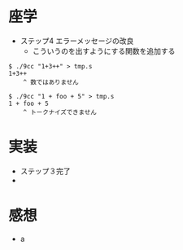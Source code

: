 # 座学
- ステップ4 エラーメッセージの改良
  - こういうのを出すようにする関数を追加する
```
$ ./9cc "1+3++" > tmp.s
1+3++
    ^ 数ではありません

$ ./9cc "1 + foo + 5" > tmp.s
1 + foo + 5
    ^ トークナイズできません
```
# 実装
- ステップ３完了
- 
# 感想
- a
